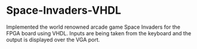 # Space-Invaders-VHDL
Implemented the world renowned arcade game Space Invaders for the FPGA board using VHDL. Inputs are being taken from the keyboard and the output is displayed over the VGA port.
